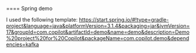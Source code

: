 ====
Spring demo

I used the following template: https://start.spring.io/#!type=gradle-project&language=java&platformVersion=3.1.4&packaging=jar&jvmVersion=17&groupId=com.copilot&artifactId=demo&name=demo&description=Demo%20project%20for%20Copilot&packageName=com.copilot.demo&dependencies=kafka